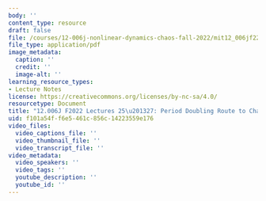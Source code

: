 ```yaml
---
body: ''
content_type: resource
draft: false
file: /courses/12-006j-nonlinear-dynamics-chaos-fall-2022/mit12_006jf22_lec25-27.pdf
file_type: application/pdf
image_metadata:
  caption: ''
  credit: ''
  image-alt: ''
learning_resource_types:
- Lecture Notes
license: https://creativecommons.org/licenses/by-nc-sa/4.0/
resourcetype: Document
title: "12.006J F2022 Lectures 25\u201327: Period Doubling Route to Chaos"
uid: f101a54f-f6e5-461c-856c-14223559e176
video_files:
  video_captions_file: ''
  video_thumbnail_file: ''
  video_transcript_file: ''
video_metadata:
  video_speakers: ''
  video_tags: ''
  youtube_description: ''
  youtube_id: ''
---
```

